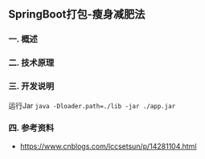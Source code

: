 ## SpringBoot打包-瘦身减肥法

### 一.  概述

### 二.  技术原理

### 三.  开发说明

运行Jar `java -Dloader.path=./lib -jar ./app.jar`

### 四.  参考资料 

- https://www.cnblogs.com/lccsetsun/p/14281104.html
